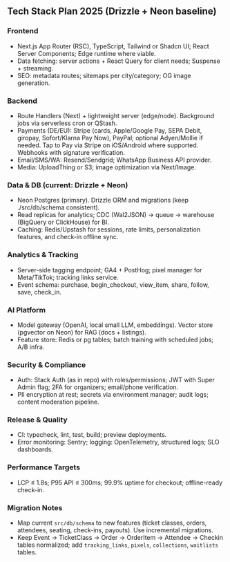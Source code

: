 ## Tech Stack Plan 2025 (Drizzle + Neon baseline)

### Frontend

- Next.js App Router (RSC), TypeScript, Tailwind or Shadcn UI; React Server Components; Edge runtime where viable.
- Data fetching: server actions + React Query for client needs; Suspense + streaming.
- SEO: metadata routes; sitemaps per city/category; OG image generation.

### Backend

- Route Handlers (Next) + lightweight server (edge/node). Background jobs via serverless cron or QStash.
- Payments (DE/EU): Stripe (cards, Apple/Google Pay, SEPA Debit, giropay, Sofort/Klarna Pay Now), PayPal; optional Adyen/Mollie if needed. Tap to Pay via Stripe on iOS/Android where supported. Webhooks with signature verification.
- Email/SMS/WA: Resend/Sendgrid; WhatsApp Business API provider.
- Media: UploadThing or S3; image optimization via Next/Image.

### Data & DB (current: Drizzle + Neon)

- Neon Postgres (primary). Drizzle ORM and migrations (keep ./src/db/schema consistent).
- Read replicas for analytics; CDC (Wal2JSON) -> queue -> warehouse (BigQuery or ClickHouse) for BI.
- Caching: Redis/Upstash for sessions, rate limits, personalization features, and check-in offline sync.

### Analytics & Tracking

- Server-side tagging endpoint; GA4 + PostHog; pixel manager for Meta/TikTok; tracking links service.
- Event schema: purchase, begin_checkout, view_item, share, follow, save, check_in.

### AI Platform

- Model gateway (OpenAI, local small LLM, embeddings). Vector store (pgvector on Neon) for RAG (docs + listings).
- Feature store: Redis or pg tables; batch training with scheduled jobs; A/B infra.

### Security & Compliance

- Auth: Stack Auth (as in repo) with roles/permissions; JWT with Super Admin flag; 2FA for organizers; email/phone verification.
- PII encryption at rest; secrets via environment manager; audit logs; content moderation pipeline.

### Release & Quality

- CI: typecheck, lint, test, build; preview deployments.
- Error monitoring: Sentry; logging: OpenTelemetry, structured logs; SLO dashboards.

### Performance Targets

- LCP ≤ 1.8s; P95 API ≤ 300ms; 99.9% uptime for checkout; offline-ready check-in.

### Migration Notes

- Map current `src/db/schema` to new features (ticket classes, orders, attendees, seating, check-ins, payouts). Use incremental migrations.
- Keep Event → TicketClass → Order → OrderItem → Attendee → Checkin tables normalized; add `tracking_links`, `pixels`, `collections`, `waitlists` tables.
